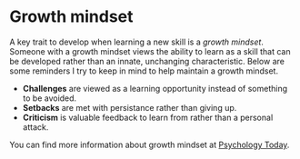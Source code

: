 # Growth mindset

A key trait to develop when learning a new skill is a *growth mindset*. Someone with a growth mindset views the ability to learn as a skill that can be developed rather than an innate, unchanging characteristic. Below are some reminders I try to keep in mind to help maintain a growth mindset.

- **Challenges** are viewed as a learning opportunity instead of something to be avoided.
- **Setbacks** are met with persistance rather than giving up.
- **Criticism** is valuable feedback to learn from rather than a personal attack.

You can find more information about growth mindset at [Psychology Today](https://www.psychologytoday.com/us/basics/growth-mindset).

